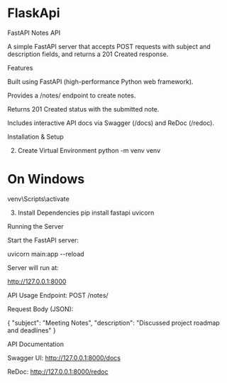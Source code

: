 # FlaskApi
FastAPI Notes API

A simple FastAPI server that accepts POST requests with subject and description fields, and returns a 201 Created response.

Features

Built using FastAPI (high-performance Python web framework).

Provides a /notes/ endpoint to create notes.

Returns 201 Created status with the submitted note.

Includes interactive API docs via Swagger (/docs) and ReDoc (/redoc).

Installation & Setup

2. Create Virtual Environment
python -m venv venv


# On Windows
venv\Scripts\activate

3. Install Dependencies
pip install fastapi uvicorn

Running the Server

Start the FastAPI server:

uvicorn main:app --reload


Server will run at:

http://127.0.0.1:8000

API Usage
Endpoint: POST /notes/

Request Body (JSON):

{
  "subject": "Meeting Notes",
  "description": "Discussed project roadmap and deadlines"
}




API Documentation

Swagger UI: http://127.0.0.1:8000/docs

ReDoc: http://127.0.0.1:8000/redoc

